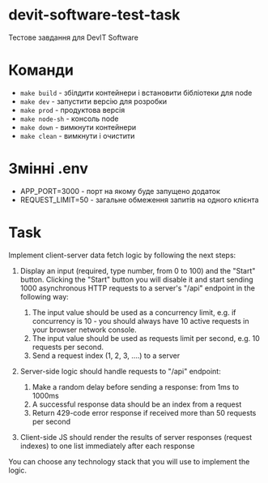 # devit-software-test-task

Тестове завдання для DevIT Software

# Команди

- `make build` - збілдити контейнери і встановити бібліотеки для node
- `make dev` - запустити версію для розробки
- `make prod` - продуктова версія
- `make node-sh` - консоль node
- `make down` - вимкнути контейнери
- `make clean` - вимкнути і очистити

# Змінні .env

- APP_PORT=3000 - порт на якому буде запущено додаток
- REQUEST_LIMIT=50 - загальне обмеження запитів на одного клієнта

# Task

Implement client-server data fetch logic by following the next steps:

1. Display an input (required, type number, from 0 to 100) and the "Start" button. Clicking the "Start" button you will disable it and start sending 1000 asynchronous HTTP requests to a server's "/api" endpoint in the following way:

   1. The input value should be used as a concurrency limit, e.g. if concurrency is 10 - you should always have 10 active requests in your browser network console.
   2. The input value should be used as requests limit per second, e.g. 10 requests per second.
   3. Send a request index (1, 2, 3, ....) to a server

2. Server-side logic should handle requests to "/api" endpoint:

   1. Make a random delay before sending a response: from 1ms to 1000ms
   2. A successful response data should be an index from a request
   3. Return 429-code error response if received more than 50 requests per second

3. Client-side JS should render the results of server responses (request indexes) to one list immediately after each response

You can choose any technology stack that you will use to implement the logic.
